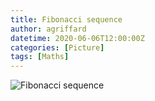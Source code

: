 ```yaml
---
title: Fibonacci sequence
author: agriffard
datetime: 2020-06-06T12:00:00Z
categories: [Picture]
tags: [Maths]
---
```


![Fibonacci sequence](/assets/blog/fibonacci-sequence.jpg)
